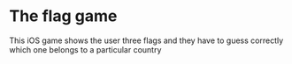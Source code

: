 # The flag game
This iOS game shows the user three flags and they have to guess correctly which one belongs to a particular country
